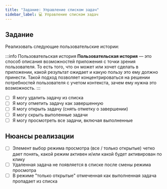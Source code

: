 ```yaml
---
title: "Задание: Управление списком задач"
sidebar_label: 💻 Управление списком задач
---
```


## Задание

Реализовать следующие пользовательские истории:

:::info Пользовательская история
**Пользовательская история** — это способ описания возможностей приложения с точки зрения пользователя. То есть того, что он может или хочет сделать в приложении, какой результат ожидает и какую пользу это ему должно принести. Такой подход позволяет концентрироваться на решении потребностей пользователя с учетом контекста, зачем ему нужна это возможность. 
:::

- [ ] Я могу удалить задачу из списка
- [ ] Я могу отметить задачу как завершенную
- [ ] Я могу открыть задачу (снять отметку о завершении)
- [ ] Я могу скрыть выполенные задачи
- [ ] Я могу просмотреть все задачи, включая выполненные

## Нюансы реализации
- [ ] Элемент выбор режима просмотра (все / только открытые) четко дает понять, какой режим активен и/или какой будет активирован по клику
- [ ] Удаленная задача не появляется в списке после смены режима просмотра
- [ ] В режиме "только открытые" отмеченная как выполненная задача пропадает из списка